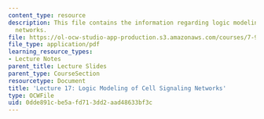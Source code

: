 ```yaml
---
content_type: resource
description: This file contains the information regarding logic modeling of cell signaling
  networks.
file: https://ol-ocw-studio-app-production.s3.amazonaws.com/courses/7-91j-foundations-of-computational-and-systems-biology-spring-2014/0dde891cbe5afd713dd2aad48633bf3c_MIT7_91JS14_Lecture17.pdf
file_type: application/pdf
learning_resource_types:
- Lecture Notes
parent_title: Lecture Slides
parent_type: CourseSection
resourcetype: Document
title: 'Lecture 17: Logic Modeling of Cell Signaling Networks'
type: OCWFile
uid: 0dde891c-be5a-fd71-3dd2-aad48633bf3c
---
```

